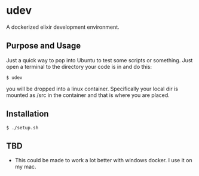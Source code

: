 # udev
A dockerized elixir development environment.

## Purpose and Usage
Just a quick way to pop into Ubuntu to test some scripts or something. Just open a terminal to the directory your code is in and do this:
```
$ udev
```
you will be dropped into a linux container.  Specifically your local dir is mounted as /src in the container and that is where you are placed.

## Installation
```
$ ./setup.sh
```

## TBD
- This could be made to work a lot better with windows docker.  I use it on my mac.
